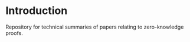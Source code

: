 # Introduction 

Repository for technical summaries of papers relating to zero-knowledge proofs. 


